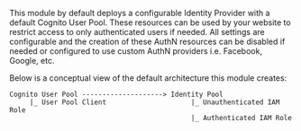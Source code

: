 This module by default deploys a configurable Identity Provider with a default Cognito User Pool. These resources can be used by your website to restrict access to only authenticated users if needed. All settings are configurable and the creation of these AuthN resources can be disabled if needed or configured to use custom AuthN providers i.e. Facebook, Google, etc.

Below is a conceptual view of the default architecture this module creates:

```
Cognito User Pool --------------------> Identity Pool
     |_ User Pool Client                     |_ Unauthenticated IAM Role
                                             |_ Authenticated IAM Role
```
